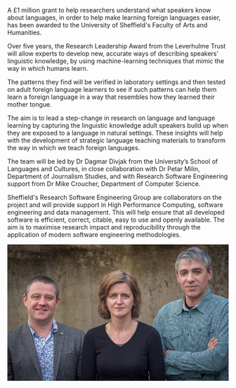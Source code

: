 <!--
.. title: £1 million grant to shed light on how we learn languages
.. author: Mike Croucher
.. slug: linuistics_grant_2016
.. date: 2017-01-03 15:22:11 UTC
.. tags: projects
.. category:
.. link:
.. description:
.. type: text
-->

A £1 million grant to help researchers understand what speakers know about languages, in order to help make learning foreign languages easier, has been awarded to the University of Sheffield's Faculty of Arts and Humanities.  

Over five years, the Research Leadership Award from the Leverhulme Trust will allow experts to develop new, accurate ways of describing speakers’ linguistic knowledge, by using machine-learning techniques that mimic the way in which humans learn.

The patterns they find will be verified in laboratory settings and then tested on adult foreign language learners to see if such patterns can help them learn a foreign language in a way that resembles how they learned their mother tongue.

The aim is to lead a step-change in research on language and language learning by capturing the linguistic knowledge adult speakers build up when they are exposed to a language in natural settings. These insights will help with the development of strategic language teaching materials to transform the way in which we teach foreign languages.

The team will be led by Dr Dagmar Divjak from the University’s School of Languages and Cultures, in close collaboration with Dr Petar Milin, Department of Journalism Studies, and with Research Software Engineering support from Dr Mike Croucher, Department of Computer Science.

Sheffield's Research Software Engineering Group are collaborators on the project and will provide support in High Performance Computing, software engineering and data management. This will help ensure that all developed software is efficient, correct, citable, easy to use and openly available. The aim is to maximise research impact and reproducibility through the application of modern software engineering methodologies.

![The out of our minds team](/images/DSC03577.jpg)
